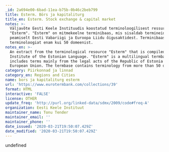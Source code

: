 ```yaml
---
_id: 2a694e00-6bad-11ea-b75b-0b46c2beb799
title: Esterm. Börs ja kapitaliturg
title_en: Esterm. Stock exchange & capital market
notes: >-
  Väljavõte Eesti Keele Instituudis koostatud terminoloogilisest ressursist
  "Esterm". "Esterm" on mitmekeelne terminibaas, mis sisaldab termineid
  peamiselt Eesti Vabariigi ja Euroopa Liidu õigusaktidest. Terminibaas sisaldab
  terminoloogiat enam kui 50 domeenist.
notes_en: >-
  An extract from the terminological resource "Esterm" that is compiled in the
  Institute of the Estonian Language. "Esterm" is a multilingual termbase which
  includes terms mainly from the legal acts of the Republic of Estonia and the
  European Union. The termbase contains terminology from more than 50 domains.
category: Piirkonnad ja linnad
category_en: Regions and Cities
name: bors ja kapitaliturg esterm
url: 'https://www.eurotermbank.com/collections/39'
format: HTML
interactive: 'FALSE'
license: OTHER
update_freq: 'http://purl.org/linked-data/sdmx/2009/code#freq-A'
organization: Eesti Keele Instituut
maintainer_name: Tonu Tender
maintainer_email: ''
maintainer_phone: ''
date_issued: '2020-03-21T19:50:07.429Z'
date_modified: '2020-03-21T19:50:07.429Z'
---
```

undefined
